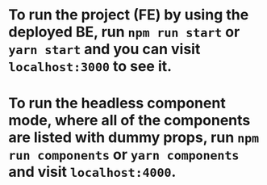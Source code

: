 # To run the project (FE) by using the deployed BE, run `npm run start` or `yarn start` and you can visit `localhost:3000` to see it.

# To run the headless component mode, where all of the components are listed with dummy props, run `npm run components` or `yarn components` and visit `localhost:4000`.
